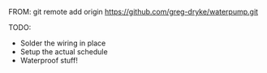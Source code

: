 
FROM:
git remote add origin https://github.com/greg-dryke/waterpump.git

TODO:
* Solder the wiring in place
* Setup the actual schedule
* Waterproof stuff!
